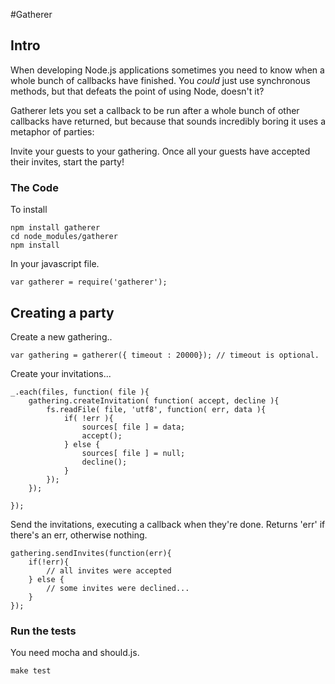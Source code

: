 #Gatherer

## Intro

When developing Node.js applications sometimes you need to know when a whole bunch of callbacks have finished. You *could* just use synchronous methods, but that defeats the point of using Node, doesn't it? 

Gatherer lets you set a callback to be run after a whole bunch of other callbacks have returned, but because that sounds incredibly boring it uses a metaphor of parties:

Invite your guests to your gathering.
Once all your guests have accepted their invites, start the party!

### The Code

To install

	npm install gatherer
	cd node_modules/gatherer
	npm install

In your javascript file.

	var gatherer = require('gatherer');

## Creating a party

Create a new gathering..

	var gathering = gatherer({ timeout : 20000}); // timeout is optional.

Create your invitations...

	_.each(files, function( file ){
		gathering.createInvitation( function( accept, decline ){
			fs.readFile( file, 'utf8', function( err, data ){
				if( !err ){
					sources[ file ] = data;
					accept();
				} else {
					sources[ file ] = null;
					decline();
				}
			});
		});
		
	});

Send the invitations, executing a callback when they're done. Returns 'err' if there's an err, otherwise nothing.

	gathering.sendInvites(function(err){
		if(!err){
			// all invites were accepted
		} else {
			// some invites were declined...
		}
	});



### Run the tests

You need mocha and should.js.

	make test
